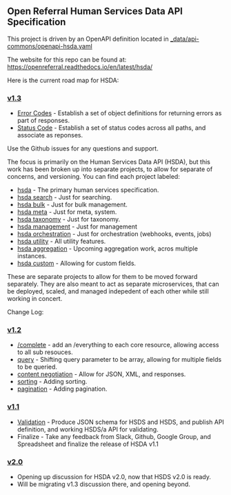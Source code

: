 ## Open Referral Human Services Data API Specification

This project is driven by an OpenAPI definition located in [_data/api-commons/openapi-hsda.yaml](https://github.com/openreferral/api-specification/blob/master/_data/api-commons/openapi-hsda.yaml)

The website for this repo can be found at: https://openreferral.readthedocs.io/en/latest/hsda/

Here is the current road map for HSDA:

### [v1.3](https://github.com/openreferral/api-specification/issues?q=is%3Aissue+is%3Aopen+label%3Av1.3)

- [Error Codes](https://github.com/openreferral/api-specification/issues/47) - Establish a set of object definitions for returning errors as part of responses.
- [Status Code](https://github.com/openreferral/api-specification/issues/48) - Establish a set of status codes across all paths, and associate as reponses.

Use the Github issues for any questions and support.

The focus is primarily on the Human Services Data API (HSDA), but this work has been broken up into separate projects, to allow for separate of concerns, and versioning. You can find each project labeled:

- [hsda](https://github.com/openreferral/api-specification/labels/hsda) - The primary human services specification.
- [hsda search](https://github.com/openreferral/api-specification/labels/hsda-search) - Just for searching.
- [hsda bulk](https://github.com/openreferral/api-specification/labels/hsda-bulk) - Just for bulk management.
- [hsda meta](https://github.com/openreferral/api-specification/labels/hsda-meta) - Just for meta, system.
- [hsda taxonomy](https://github.com/openreferral/api-specification/labels/hsda-taxonomy) - Just for taxonomy.
- [hsda management](https://github.com/openreferral/api-specification/labels/hsda-management) - Just for management
- [hsda orchestration](https://github.com/openreferral/api-specification/labels/hsda-orchestration) - Just for orchestration (webhooks, events, jobs)
- [hsda utility](https://github.com/openreferral/api-specification/labels/hsda-utility) - All utility features.
- [hsda aggregation](https://github.com/openreferral/api-specification/labels/hsda-aggregation) - Upcoming aggregation work, acros multiple instances.
- [hsda custom](https://github.com/openreferral/api-specification/labels/hsda-custom) - Allowing for custom fields.

These are separate projects to allow for them to be moved forward separately. They are also meant to act as separate microservices, that can be deployed, scaled, and managed indepedent of each other while still working in concert.

Change Log:

### [v1.2](https://github.com/openreferral/api-specification/issues?q=is%3Aissue+is%3Aopen+label%3Av1.2)

- [/complete](https://github.com/openreferral/api-specification/issues/45) - add an /everything to each core resource, allowing access to all sub resouces.
- [query](query) - Shifting query parameter to be array, allowing for multiple fields to be queried.
- [content negotiation](https://github.com/openreferral/api-specification/issues/39) - Allow for JSON, XML, and responses.
- [sorting](https://github.com/openreferral/api-specification/issues/12) - Adding sorting.
- [pagination](https://github.com/openreferral/api-specification/issues/10) - Adding pagination.

### [v1.1](https://github.com/openreferral/api-specification/issues?q=is%3Aissue+is%3Aopen+label%3Av1.1)

- [Validation](https://github.com/openreferral/api-specification/issues/43) - Produce JSON schema for HSDS and HSDS, and publish API definition, and working HSDS/a API for validating.
- Finalize - Take any feedback from Slack, Github, Google Group, and Spreadsheet and finalize the release of HSDA v1.1

### [v2.0](https://github.com/openreferral/api-specification/issues?q=is%3Aissue+is%3Aopen+label%3Av2.0)

- Opening up discussion for HSDA v2.0, now that HSDS v2.0 is ready.
- Will be migrating v1.3 discussion there, and opening beyond.
